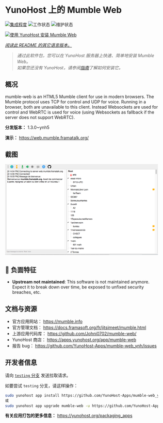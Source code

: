 <!--
注意：此 README 由 <https://github.com/YunoHost/apps/tree/master/tools/readme_generator> 自动生成
请勿手动编辑。
-->

# YunoHost 上的 Mumble Web

[![集成程度](https://dash.yunohost.org/integration/mumble-web.svg)](https://dash.yunohost.org/appci/app/mumble-web) ![工作状态](https://ci-apps.yunohost.org/ci/badges/mumble-web.status.svg) ![维护状态](https://ci-apps.yunohost.org/ci/badges/mumble-web.maintain.svg)

[![使用 YunoHost 安装 Mumble Web](https://install-app.yunohost.org/install-with-yunohost.svg)](https://install-app.yunohost.org/?app=mumble-web)

*[阅读此 README 的其它语言版本。](./ALL_README.md)*

> *通过此软件包，您可以在 YunoHost 服务器上快速、简单地安装 Mumble Web。*  
> *如果您还没有 YunoHost，请参阅[指南](https://yunohost.org/install)了解如何安装它。*

## 概况

mumble-web is an HTML5 Mumble client for use in modern browsers.
The Mumble protocol uses TCP for control and UDP for voice. Running in a browser, both are unavailable to this client. Instead Websockets are used for control and WebRTC is used for voice (using Websockets as fallback if the server does not support WebRTC).

**分发版本：** 1.3.0~ynh5

**演示：** <https://web.mumble.framatalk.org/>

## 截图

![Mumble Web 的截图](./doc/screenshots/screenshot.png)

## :red_circle: 负面特征

- **Upstream not maintained**: This software is not maintained anymore. Expect it to break down over time, be exposed to unfixed security breaches, etc.

## 文档与资源

- 官方应用网站： <https://mumble.info>
- 官方管理文档： <https://docs.framasoft.org/fr/jitsimeet/mumble.html>
- 上游应用代码库： <https://github.com/Johni0702/mumble-web/>
- YunoHost 商店： <https://apps.yunohost.org/app/mumble-web>
- 报告 bug： <https://github.com/YunoHost-Apps/mumble-web_ynh/issues>

## 开发者信息

请向 [`testing` 分支](https://github.com/YunoHost-Apps/mumble-web_ynh/tree/testing) 发送拉取请求。

如要尝试 `testing` 分支，请这样操作：

```bash
sudo yunohost app install https://github.com/YunoHost-Apps/mumble-web_ynh/tree/testing --debug
或
sudo yunohost app upgrade mumble-web -u https://github.com/YunoHost-Apps/mumble-web_ynh/tree/testing --debug
```

**有关应用打包的更多信息：** <https://yunohost.org/packaging_apps>
